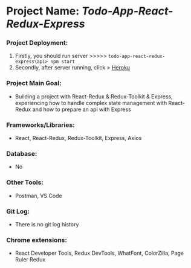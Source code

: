 # Project Name: *Todo-App-React-Redux-Express*
### Project Deployment:
1) Firstly, you should run server >>>>> <code>todo-app-react-redux-express\api> npm start</code>
2) Secondly, after server running, click > [Heroku](https://todo-app-react-redux-express.herokuapp.com/)
### Project Main Goal: 
- Building a project with React-Redux &  Redux-Toolkit & Express, experiencing how to handle complex state management with React-Redux and how to prepare an api with Express
### Frameworks/Libraries:
- React, React-Redux, Redux-Toolkit, Express, Axios
### Database:
- No
### Other Tools:
- Postman, VS Code
### Git Log:
- There is no git log history
### Chrome extensions:
- React Developer Tools, Redux DevTools, WhatFont, ColorZilla, Page Ruler Redux




